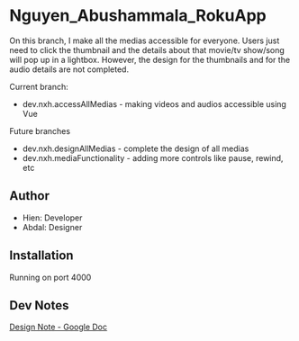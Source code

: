 # Nguyen_Abushammala_RokuApp

On this branch, I make all the medias accessible for everyone. Users just need to click the thumbnail and the details about that movie/tv show/song will pop up in a lightbox. 
However, the design for the thumbnails and for the audio details are not completed. 

Current branch:
- dev.nxh.accessAllMedias - making videos and audios accessible using Vue

Future branches
- dev.nxh.designAllMedias - complete the design of all medias
- dev.nxh.mediaFunctionality - adding more controls like pause, rewind, etc

## Author

- Hien: Developer
- Abdal: Designer

## Installation

Running on port 4000

## Dev Notes
[Design Note - Google Doc](https://docs.google.com/document/d/1oekK48vE3wDM-P5bCPLVEY_z-24lV-mxbX_fwF_90NQ/edit?usp=sharing)



